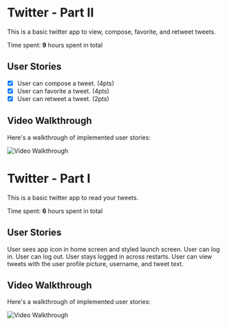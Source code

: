 # Twitter - Part II

This is a basic twitter app to view, compose, favorite, and retweet tweets.

Time spent: **9** hours spent in total

## User Stories

- [x] User can compose a tweet. (4pts)
- [x] User can favorite a tweet. (4pts)
- [x] User can retweet a tweet. (2pts)

<!-- The following **bonus** features are implemented:

- [ ] When composing a tweet, user sees a countdown for the number of characters remaining for the tweet (out of 280) (2pts)
- [ ] User can view their profile in a profile tab. (3pts)
- [ ] User sees embedded images in tweet if available. (3pts) -->

## Video Walkthrough

Here's a walkthrough of implemented user stories:

<img src='http://g.recordit.co/HxPBcEnAvf.gif' title='Video Walkthrough' width='' alt='Video Walkthrough' />


# Twitter - Part I

This is a basic twitter app to read your tweets.

Time spent: **6** hours spent in total

## User Stories

User sees app icon in home screen and styled launch screen. 
User can log in. 
User can log out. 
User stays logged in across restarts.
User can view tweets with the user profile picture, username, and tweet text.

<!-- The following **bonus** features are implemented:

- [ ] User can pull to refresh. (1pt)
- [ ] User can load past tweets infinitely. (2pts) -->

## Video Walkthrough

Here's a walkthrough of implemented user stories:

<img src='http://g.recordit.co/cURg8Zzeiw.gif' title='Video Walkthrough' width='' alt='Video Walkthrough' />
